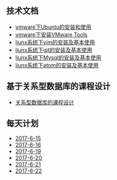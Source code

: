 ## 技术文档
* [vmware下Ubuntu的安装和使用](skill/ubuntu-doc.md)
* [vmware下安装VMware Tools](skill/VMwareTools-doc.md)
* [liunx系统下vim的安装及基本使用](skill/vim-doc.md) 
* [liunx系统下git的安装及基本使用](skill/git-doc.md) 
* [liunx系统下Mysql的安装及基本使用](skill/mysql-doc.md)  
* [liunx系统下atom的安装及基本使用](skill/atom-doc.md)  


## 基于关系型数据库的课程设计
* [关系型数据库的课程设计](design/studenf-info.md)

## 每天计划
* [2017-6-15](day/20170615.md)  
* [2017-6-16](day/20170616.md)  
* [2017-6-19](day/20170619.md)  
* [2017-6-20](day/20170619.md)   
* [2017-6-21](day/20170619.md)   
* [2017-6-22](day/20170619.md) 
